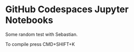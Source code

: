 # GitHub Codespaces Jupyter Notebooks

Some random test with Sebastian.

To compile press CMD+SHIFT+K
